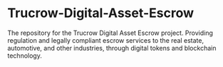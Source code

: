 # Trucrow-Digital-Asset-Escrow
The repository for the Trucrow Digital Asset Escrow project. Providing regulation and legally compliant escrow services to the real estate, automotive, and other industries, through digital tokens and blockchain technology. 
